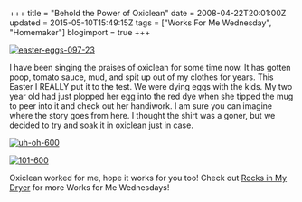 +++
title = "Behold the Power of Oxiclean"
date = 2008-04-22T20:01:00Z
updated = 2015-05-10T15:49:15Z
tags = ["Works For Me Wednesday", "Homemaker"]
blogimport = true 
+++

[![easter-eggs-097-23](https://latc.s3.amazonaws.com/wp-content/uploads/2008/04/easter-eggs-097-23.jpg "easter-eggs-097-23")](https://latc.s3.amazonaws.com/wp-content/uploads/2008/04/easter-eggs-097-23.jpg)

I have been singing the praises of oxiclean for some time now. It has gotten poop, tomato sauce, mud, and spit up out of my clothes for years. This Easter I REALLY put it to the test. We were dying eggs with the kids. My two year old had just plopped her egg into the red dye when she tipped the mug to peer into it and check out her handiwork. I am sure you can imagine where the story goes from here. I thought the shirt was a goner, but we decided to try and soak it in oxiclean just in case.  

  

[![uh-oh-600](https://latc.s3.amazonaws.com/wp-content/uploads/2008/04/uh-oh-600-223x300.jpg "uh-oh-600")](https://latc.s3.amazonaws.com/wp-content/uploads/2008/04/uh-oh-600.jpg)  

[![101-600](https://latc.s3.amazonaws.com/wp-content/uploads/2008/04/101-600-223x300.jpg "101-600")](https://latc.s3.amazonaws.com/wp-content/uploads/2008/04/101-600.jpg)  

Oxiclean worked for me, hope it works for you too! Check out [Rocks in My Dryer](http://rocksinmydryer.typepad.com/) for more Works for Me Wednesdays!



